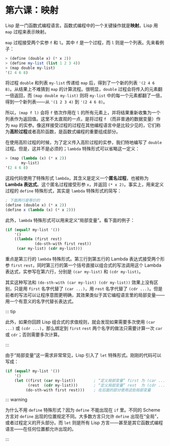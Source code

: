 # 第六课：映射

Lisp 是一门函数式编程语言。函数式编程中的一个关键操作就是**映射**。Lisp 用 `map` 过程来表示映射。

`map` 过程接受两个实参 `f` 和 `l`。其中 `f` 是一个过程，而 `l` 则是一个列表。先来看例子：

```scheme
> (define (double x) (* x 2))
> (define my-list (list 1 2 3 4))
> (map double my-list)
'(2 4 6 8)
```

将过程 `double` 和列表 `my-list` 传递给 `map` 后，得到了一个新的列表 `'(2 4 6 8)`。从结果上不难猜到 `map` 的计算流程。很明显，`double` 过程会将传入的元素翻一倍返回，而 `(map double my-list)` 则将 `my-list` 中的每一个元素都翻了一倍，得到一个新列表——从 `'(1 2 3 4)` 到 `'(2 4 6 8)`。

所以，`(map f l)` 会将 `f` 依次作用在 `l` 的所有元素上，并将结果重新收集为一个列表作为返回值。这里不太直观的一点，是将过程 `f` （而非普通的数据变量）作为 `map` 的实参。像这样接受过程的过程在其他编程语言中是比较少见的，它们称为**高阶过程**或者高阶函数，是函数式编程的重要组成部分。

在使用高阶过程的时候，为了定义传入高阶过程的实参，我们特地编写了 `double` 过程。但是，这并不是必须的；`lambda` 特殊形式可以省略这一定义：

```scheme
> (map (lambda (x) (* x 2))
       my-list)
'(2 4 6 8)
```

这段代码使用了特殊形式 `lambda`，其含义是定义一个**匿名过程**，也被称为 **Lambda 表达式**。这个匿名过程接受形参 `x`，并返回 `(* x 2)`。事实上，用来定义过程的 `define` 特殊形式，其实是 `lambda` 特殊形式的简写：

```scheme
; 下面两行是等价的
(define (double x) (* x 2))
(define x (lambda (x) (* x 2)))
```

此外，`lambda` 特殊形式可以用来定义“局部变量”。看下面的例子：

```scheme
(if (equal? my-list '())
    '()
    ((lambda (first rest)
             (do-sth-with first rest))
     (car my-list) (cdr my-list)))
```

重点是第三行的 `lambda` 特殊形式。第三行到第五行的 Lambda 表达式接受两个形参 `first` `rest`，同时第三行的第一个括号直接以组合式的写法调用这个 Lambda 表达式，实参写在第六行，分别是 `(car my-list)` 和 `(cdr my-list)`。

其实这种写法和 `(do-sth-with (car my-list) (cdr my-list))` 效果上没有区别，只是用 `first` 名字代替了 `(car ...)`，用 `rest` 名字代替了 `(cdr ...)`。但是前者的写法可以让程序意图更明确，其效果类似于其它编程语言里的局部变量——用一个有意义的名字代替长表达式。

::: tip

此外，如果你回顾 Lisp 组合式的求值规则，就会发现如果需要多次使用 `(car ...)` 或 `(cdr ...)`，那么绑定到 `first` `rest` 两个名字的做法只需要计算一次 `car` 或 `cdr`；否则需要多次计算。

:::

由于“局部变量”这一需求非常常见，Lisp 引入了 `let` 特殊形式。刚刚的代码可以写成：

```scheme
(if (equal? my-list '())
    '()
    (let ((first (car my-list))        ; “定义局部变量” first 为 (car ...)
          (rest  (cdr my-list)))       ; “定义局部变量” rest  为 (cdr ...)
         (do-sth-with first rest)))    ; 在后面的部分使用这些局部变量
```

::: warning

为什么不用 `define` 特殊形式？因为 `define` 不能出现在 `if` 里。不同的 Scheme 方言对 `define` 出现的位置规定不同。大多数方言只允许 `define` 出现在“全局”，或者过程定义的开头部分。而 `let` 则是所有 Lisp 方言——甚至是其它函数式编程语言——在任何位置都允许出现的。

:::